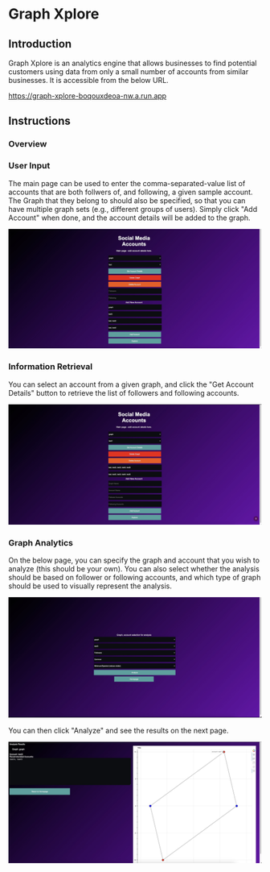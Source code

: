 # Graph Xplore

## Introduction

Graph Xplore is an analytics engine that allows businesses to find potential customers using data from only a small number of accounts from similar businesses. It is accessible from the below URL.

https://graph-xplore-boqouxdeoa-nw.a.run.app

## Instructions

### Overview



### User Input

The main page can be used to enter the comma-separated-value list of accounts that are both follwers of, and following, a given sample account. The Graph that they belong to should also be specified, so that you can have multiple graph sets (e.g., different groups of users). Simply click  "Add Account" when done, and the account details will be added to the graph.


![alt text](https://github.com/polyphron-projects/Graph-Xplore/blob/main/img/main_entry_example.jpeg)


### Information Retrieval

You can select an account from a given graph, and click the "Get Account Details" button to retrieve the list of followers and following accounts.


![alt text](https://github.com/polyphron-projects/Graph-Xplore/blob/main/img/main_information_example.jpeg)


### Graph Analytics

On the below page, you can specify the graph and account that you wish to analyze (this should be your own). You can also select whether the analysis should be based on follower or following accounts, and which type of graph should be used to visually represent the analysis.


![alt text](https://github.com/polyphron-projects/Graph-Xplore/blob/main/img/selection_example.jpeg)


You can then click "Analyze" and see the results on the next page.


![alt text](https://github.com/polyphron-projects/Graph-Xplore/blob/main/img/results_example.jpeg)
